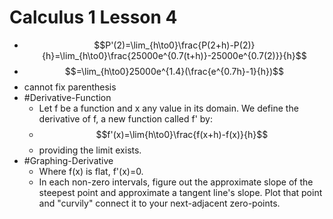 # Calculus 1 Lesson 4
- $$P'(2)=\lim_{h\to0}\frac{P(2+h)-P(2)}{h}=\lim_{h\to0}\frac{25000e^{0.7(t+h)}-25000e^{0.7(2)}}{h}$$
- $$=\lim_{h\to0}25000e^{1.4}(\frac{e^{0.7h}-1}{h})$$
- cannot fix parenthesis
- #Derivative-Function
  - Let f be a function and x any value in its domain. We define the derivative of f, a new function called f' by:
  - $$f'(x)=\lim{h\to0}\frac{f(x+h)-f(x)}{h}$$
  - providing the limit exists.
- #Graphing-Derivative
  - Where f(x) is flat, f'(x)=0.
  - In each non-zero intervals, figure out the approximate slope of the steepest point and approximate a tangent line's slope. Plot that point and "curvily" connect it to your next-adjacent zero-points.
